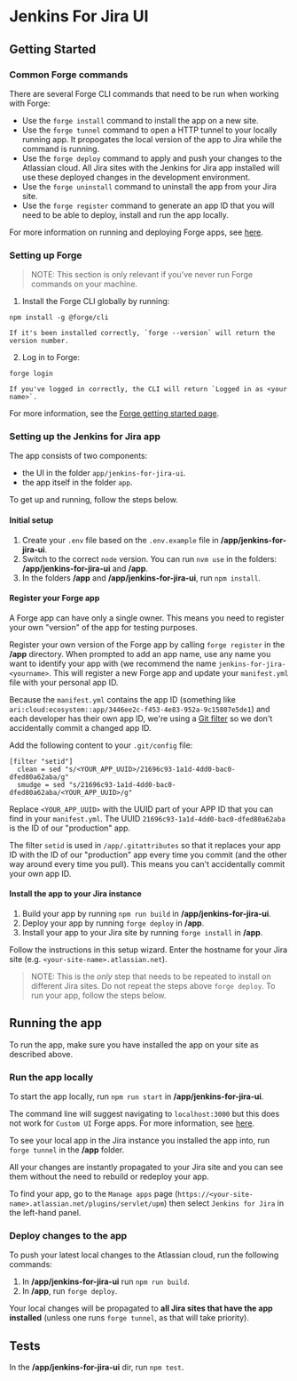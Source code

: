 # Jenkins For Jira UI

## Getting Started

### Common Forge commands
There are several Forge CLI commands that need to be run when working with Forge:

- Use the `forge install` command to install the app on a new site.
- Use the `forge tunnel` command to open a HTTP tunnel to your locally running app. It propogates the local version of the app to Jira while the command is running.
- Use the `forge deploy` command to apply and push your changes to the Atlassian cloud. All Jira sites with the Jenkins for Jira app installed will use these deployed changes in the development environment.
- Use the `forge uninstall` command to uninstall the app from your Jira site.
- Use the `forge register` command to generate an app ID that you will need to be able to deploy, install and run the app locally.

For more information on running and deploying Forge apps, see [here](https://developer.atlassian.com/platform/forge/build-a-hello-world-app-in-jira/#deploy-app-changes).

### Setting up Forge

> NOTE: This section is only relevant if you've never run Forge commands on your machine.

1. Install the Forge CLI globally by running:
```
npm install -g @forge/cli
```

    If it's been installed correctly, `forge --version` will return the version number.

2. Log in to Forge:
```
forge login
```

    If you've logged in correctly, the CLI will return `Logged in as <your name>`.

For more information, see the [Forge getting started page](https://developer.atlassian.com/platform/forge/getting-started/).

### Setting up the Jenkins for Jira app

The app consists of two components:

* the UI in the folder `app/jenkins-for-jira-ui`.
* the app itself in the folder `app`.

To get up and running, follow the steps below.

#### Initial setup

1. Create your `.env` file based on the `.env.example` file in **/app/jenkins-for-jira-ui**.
2. Switch to the correct `node` version. You can run `nvm use` in the folders: **/app/jenkins-for-jira-ui** and **/app**.
3. In the folders **/app** and **/app/jenkins-for-jira-ui**, run `npm install`.

#### Register your Forge app

A Forge app can have only a single owner. This means you need to register your own "version" of the app for testing purposes.

Register your own version of the Forge app by calling `forge register` in the **/app** directory. When prompted to add an app name, use any name you want to identify your app with (we recommend the name `jenkins-for-jira-<yourname>`. This will register a new Forge app and update your `manifest.yml` file with your personal app ID.

Because the `manifest.yml` contains the app ID (something like `ari:cloud:ecosystem::app/3446ee2c-f453-4e83-952a-9c15807e5de1`) and each developer has their own app ID, we're using a [Git filter](https://bignerdranch.com/blog/git-smudge-and-clean-filters-making-changes-so-you-dont-have-to/) so we don't accidentally commit a changed app ID.

Add the following content to your `.git/config` file:

```
[filter "setid"]
  clean = sed "s/<YOUR_APP_UUID>/21696c93-1a1d-4dd0-bac0-dfed80a62aba/g"
  smudge = sed "s/21696c93-1a1d-4dd0-bac0-dfed80a62aba/<YOUR_APP_UUID>/g"
```

Replace `<YOUR_APP_UUID>` with the UUID part of your APP ID that you can find in your `manifest.yml`. The UUID `21696c93-1a1d-4dd0-bac0-dfed80a62aba` is the ID of our "production" app.

The filter `setid` is used in `/app/.gitattributes` so that it replaces your app ID with the ID of our "production" app every time you commit (and the other way around every time you pull). This means you can't accidentally commit your own app ID.

#### Install the app to your Jira instance

1. Build your app by running `npm run build` in **/app/jenkins-for-jira-ui**.
2. Deploy your app by running `forge deploy` in **/app**.
3. Install your app to your Jira site by running `forge install` in **/app**.

Follow the instructions in this setup wizard. Enter the hostname for your Jira site (e.g. `<your-site-name>.atlassian.net`).

> NOTE: This is the *only* step that needs to be repeated to install on different Jira sites. Do not repeat the steps above `forge deploy`. To run your app, follow the steps below.

## Running the app
To run the app, make sure you have installed the app on your site as described above.

### Run the app locally

To start the app locally, run `npm run start` in **/app/jenkins-for-jira-ui**.

The command line will suggest navigating to `localhost:3000` but this does not work for `Custom UI` Forge apps. For more information, see [here](https://community.developer.atlassian.com/t/forge-tunneling-customui-with-ui-resolver-error-cannot-read-property-callbridge-of-undefined/47010/3).

To see your local app in the Jira instance you installed the app into, run `forge tunnel` in the **/app** folder.

All your changes are instantly propagated to your Jira site and you can see them without the need to rebuild or redeploy your app.

To find your app, go to the `Manage apps` page (`https://<your-site-name>.atlassian.net/plugins/servlet/upm`) then select `Jenkins for Jira` in the left-hand panel.

### Deploy changes to the app

To push your latest local changes to the Atlassian cloud, run the following commands:

1. In **/app/jenkins-for-jira-ui** run `npm run build`.
2. In **/app**, run `forge deploy`.

Your local changes will be propagated to **all Jira sites that have the app installed** (unless one runs `forge tunnel`, as that will take priority).


## Tests

In the **/app/jenkins-for-jira-ui** dir, run `npm test`.
